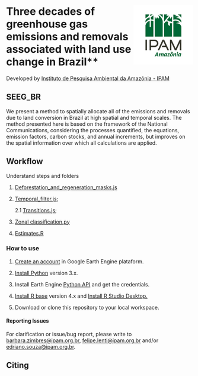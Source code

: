 <div>
    <img src='./aux2/ipam_logo.jpg' height='auto' width='160' align='right'>
  <h1>  Three decades of greenhouse gas emissions and removals associated with land use change in Brazil** </h1>
</div>

Developed by [Instituto de Pesquisa Ambiental da Amazônia - IPAM](https://ipam.org.br/)<br>


## SEEG_BR 

  We present a method to spatially allocate all of the emissions and removals due to land conversion in Brazil at high spatial and temporal scales. The method presented here is based on the framework of the National Communications, considering the processes quantified, the equations, emission factors, carbon stocks, and annual increments, but improves on the spatial information over which all calculations are applied. 



## Workflow
   Understand steps and folders

 1. [Deforestation_and_regeneration_masks.js](https://github.com/musx/mapbiomas-cerrado-col6/tree/main/1-feature-space)

 2. [Temporal_filter.js](https://github.com/musx/mapbiomas-cerrado-col6/tree/main/2-general-map);
    
    2.1 [Transitions.js](https://github.com/musx/mapbiomas-cerrado-col6/tree/main/2-general-map);

3. [Zonal classification.py](https://github.com/musx/mapbiomas-cerrado-col6/tree/main/3-wetlands)

4. [Estimates.R](https://github.com/musx/mapbiomas-cerrado-col6/tree/main/4-integrate-map)


### How to use
1. [Create an account](https://signup.earthengine.google.com/) in Google Earth Engine plataform.

2. [Install Python](https://www.python.org/downloads/) version 3.x.

3. Install Earth Engine [Python API](https://developers.google.com/earth-engine/guides/python_install) and get the credentials. 

4. [Install R base](https://cran.r-project.org/bin/) version 4.x and [Install R Studio Desktop.](https://www.rstudio.com/products/rstudio/download/)

5. Download or clone this repository to your local workspace.


#### Reporting Issues
For clarification or issue/bug report, please write to <barbara.zimbres@ipam.org.br>, <felipe.lenti@ipam.org.br> and/or <edriano.souza@ipam.org.br>.


## Citing

